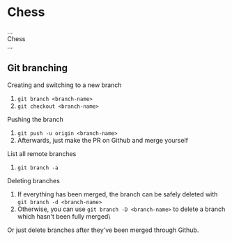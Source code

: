 # Chess

...\
Chess \
...

## Git branching

Creating and switching to a new branch
1. `git branch <branch-name>`
2. `git checkout <branch-name>`

Pushing the branch
1. `git push -u origin <branch-name>` 
2. Afterwards, just make the PR on Github and merge yourself

List all remote branches
1. `git branch -a`

Deleting branches
1. If everything has been merged, the branch can be safely deleted with `git branch -d <branch-name>` 
2. Otherwise, you can use `git branch -D <branch-name>` to delete a branch which hasn't been fully merged\

Or just delete branches after they've been merged through Github.
